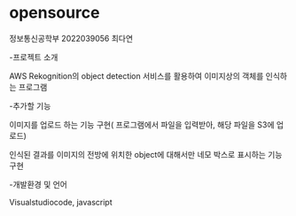 # opensource

정보통신공학부 2022039056 최다연

-프로젝트 소개

AWS Rekognition의 object detection 서비스를 활용하여 이미지상의 객체를 인식하는 프로그램

-추가할 기능

이미지를 업로드 하는 기능 구현( 프로그램에서 파일을 입력받아, 해당 파일을 S3에 업로드)

인식된 결과를 이미지의 전방에 위치한 object에 대해서만 네모 박스로 표시하는 기능 구현

-개발환경 및 언어

Visualstudiocode, javascript
